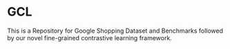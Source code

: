 # GCL
This is a Repository for Google Shopping Dataset and Benchmarks followed by our novel fine-grained contrastive learning framework. 
